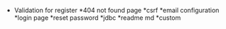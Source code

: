 * Validation for register
*404 not found page
*csrf
*email configuration
*login page
*reset password
*jdbc
*readme md
*custom